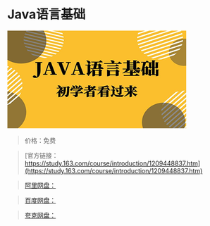 # Java语言基础

![img](../../../assets/study163/free/18ecee6c4db045feaba27f154dc5e88e.png)

> 价格：免费

> [官方链接：https://study.163.com/course/introduction/1209448837.htm](https://study.163.com/course/introduction/1209448837.htm)

> [阿里网盘：]()

> [百度网盘：]()

> [夸克网盘：]()
